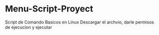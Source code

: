 # Menu-Script-Proyect
Script de Comando Basicos en Linux
Descargar el archvio, darle permisos de ejecucion y ejecutar
